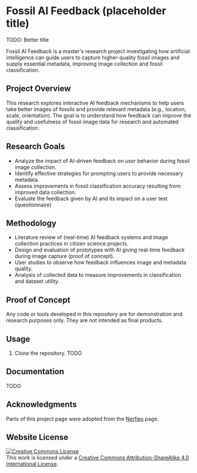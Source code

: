 # Fossil AI Feedback (placeholder title)
TODO: Better title

Fossil AI Feedback is a master's research project investigating how artificial intelligence can guide users to capture higher-quality fossil images and supply essential metadata, improving image collection and fossil classification.

## Project Overview

This research explores interactive AI feedback mechanisms to help users take better images of fossils and provide relevant metadata (e.g., location, scale, orientation). The goal is to understand how feedback can improve the quality and usefulness of fossil image data for research and automated classification.

## Research Goals

- Analyze the impact of AI-driven feedback on user behavior during fossil image collection.
- Identify effective strategies for prompting users to provide necessary metadata.
- Assess improvements in fossil classification accuracy resulting from improved data collection.
- Evaluate the feedback given by AI and its impact on a user test (questionnaire)

## Methodology

- Literature review of (real-time) AI feedback systems and image collection practices in citizen science projects.
- Design and evaluation of prototypes with AI giving real-time feedback during image capture (proof of concept).
- User studies to observe how feedback influences image and metadata quality.
- Analysis of collected data to measure improvements in classification and dataset utility.

## Proof of Concept

Any code or tools developed in this repository are for demonstration and research purposes only. They are not intended as final products.

## Usage

1. Clone the repository.
TODO

## Documentation

TODO

## Acknowledgments

Parts of this project page were adopted from the [Nerfies](https://nerfies.github.io/) page.

## Website License
<a rel="license" href="http://creativecommons.org/licenses/by-sa/4.0/"><img alt="Creative Commons License" style="border-width:0" src="https://i.creativecommons.org/l/by-sa/4.0/88x31.png" /></a><br />This work is licensed under a <a rel="license" href="http://creativecommons.org/licenses/by-sa/4.0/">Creative Commons Attribution-ShareAlike 4.0 International License</a>.
